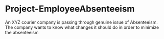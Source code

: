 # Project-EmployeeAbsenteeism
An XYZ courier company is passing through genuine issue of Absenteeism. The company wants to know what changes it should do in order to minimize the absenteeism 

